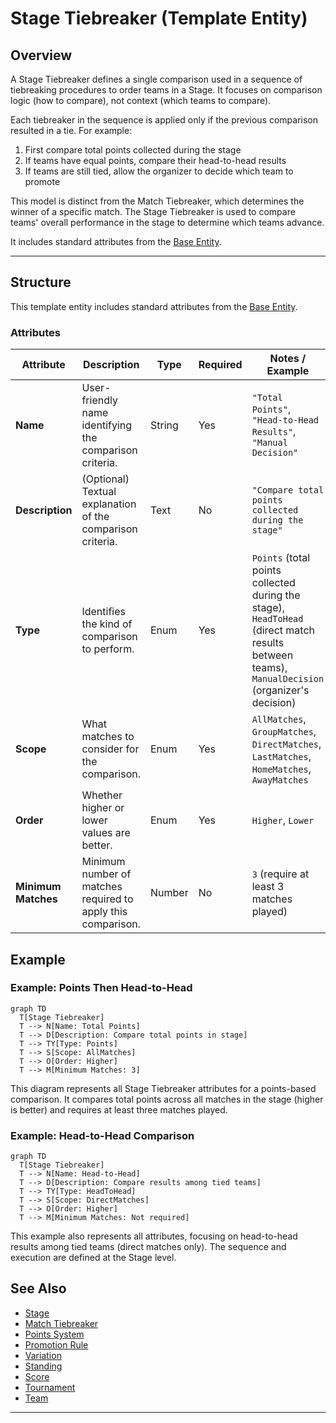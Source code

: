 # Stage Tiebreaker (Template Entity)

## Overview

A Stage Tiebreaker defines a single comparison used in a sequence of tiebreaking procedures to order teams in a Stage. It focuses on comparison logic (how to compare), not context (which teams to compare).

Each tiebreaker in the sequence is applied only if the previous comparison resulted in a tie. For example:

1. First compare total points collected during the stage
2. If teams have equal points, compare their head-to-head results
3. If teams are still tied, allow the organizer to decide which team to promote

This model is distinct from the Match Tiebreaker, which determines the winner of a specific match. The Stage Tiebreaker
is used to compare teams' overall performance in the stage to determine which teams advance.

It includes standard attributes from the [Base Entity](../../foundation/base_entity.md).

---

## Structure

This template entity includes standard attributes from the [Base Entity](../../foundation/base_entity.md).

### Attributes

| Attribute           | Description                                                  | Type   | Required | Notes / Example                                                                                                                                |
| ------------------- | ------------------------------------------------------------ | ------ | -------- | ---------------------------------------------------------------------------------------------------------------------------------------------- |
| **Name**            | User-friendly name identifying the comparison criteria.      | String | Yes      | `"Total Points"`, `"Head-to-Head Results"`, `"Manual Decision"`                                                                                |
| **Description**     | (Optional) Textual explanation of the comparison criteria.   | Text   | No       | `"Compare total points collected during the stage"`                                                                                            |
| **Type**            | Identifies the kind of comparison to perform.                | Enum   | Yes      | `Points` (total points collected during the stage), `HeadToHead` (direct match results between teams), `ManualDecision` (organizer's decision) |
| **Scope**           | What matches to consider for the comparison.                 | Enum   | Yes      | `AllMatches`, `GroupMatches`, `DirectMatches`, `LastMatches`, `HomeMatches`, `AwayMatches`                                                     |
| **Order**           | Whether higher or lower values are better.                   | Enum   | Yes      | `Higher`, `Lower`                                                                                                                              |
| **Minimum Matches** | Minimum number of matches required to apply this comparison. | Number | No       | `3` (require at least 3 matches played)                                                                                                        |

<!-- Relationships and detailed considerations omitted per documentation style. -->

## Example

### Example: Points Then Head-to-Head

```mermaid
graph TD
  T[Stage Tiebreaker]
  T --> N[Name: Total Points]
  T --> D[Description: Compare total points in stage]
  T --> TY[Type: Points]
  T --> S[Scope: AllMatches]
  T --> O[Order: Higher]
  T --> M[Minimum Matches: 3]
```

This diagram represents all Stage Tiebreaker attributes for a points-based comparison. It compares total points across all matches in the stage (higher is better) and requires at least three matches played.

### Example: Head-to-Head Comparison

```mermaid
graph TD
  T[Stage Tiebreaker]
  T --> N[Name: Head-to-Head]
  T --> D[Description: Compare results among tied teams]
  T --> TY[Type: HeadToHead]
  T --> S[Scope: DirectMatches]
  T --> O[Order: Higher]
  T --> M[Minimum Matches: Not required]
```

This example also represents all attributes, focusing on head-to-head results among tied teams (direct matches only). The sequence and execution are defined at the Stage level.

## See Also

- [Stage](../../discipline/stage/stage.md)
- [Match Tiebreaker](match_system/match_tiebreaker.md)
- [Points System](../../discipline/stage/points_system.md)
- [Promotion Rule](../../discipline/stage/promotion_rule.md)
- [Variation](../activity/variation/variation.md)
- [Standing](../../standing/standing.md)
- [Score](../../schedule/score.md)
- [Tournament](../../tournament/tournament.md)
- [Team](../../team/team.md)

---
